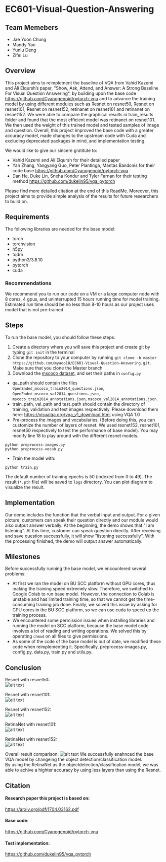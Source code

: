 # EC601-Visual-Question-Answering
## Team Memebers
* Jae Yoon Chung
* Mandy Yao
* Yunlu Deng
* Zifei Lu

## Overview
This project aims to reimplement the baseline of VQA from Vahid Kazemi and Ali Elqursh’s paper, "Show, Ask, Attend, and Answer: A Strong Baseline For Visual Question Answering", by building upon the base code https://github.com/Cyanogenoid/pytorch-vqa and to advance the training model by using different modules such as Resnet on resnet50, Resnet on resnet101, Resnet on resnet152, retinanet on resnet101 and retinanet on resnet152. We were able to compare the graphical results in train_results folder and found that the most efficient model was retinanet on resnet101. We then used the weight of this trained model and tested samples of image and question. Overall, this project improved the base code with a greater accuracy model, made changes to the upstream code with Cuda and excluding deprecated packages in mind, and implementation testing. 

We would like to give our sincere gratitute to:
* Vahid Kazemi and Ali Elqursh for their detailed paper
* Yan Zhang, Yangyang Guo, Peter Plantinga, Mantas Bandonis for their code base https://github.com/Cyanogenoid/pytorch-vqa
* Dan He, Duke Lin, Sneha Kondur and Tyler Farnan for their testing method https://github.com/dukelin95/vqa_pytorch

Please find more detailed citation at the end of this ReadMe. Moreover, this project aims to provide simple analysis of the results for future researchers to build on. 

## Requirements
The following libraries are needed for the base model:
* torch
* torchvision
* h5py
* tqdm
* python3/3.8.10
* pytorch
* cuda

### Recommendations
We recommend you to run our code on a VM or a large computer node with 8 cores, 4 gpus, and uninterrupted 15 hours running time for model training. Estimated run time should be no less than 8-10 hours as our project uses model that is not pre-trained. 

## Steps

To run the base model, you should follow these steps:

1) Create a directory where you will save this project and create git by typing `git init` in the terminal
2) Clone the repository to your computer by running `git clone -b master https://github.com/myaoo18/EC601-Visual-Question-Answering.git`. Make sure that you clone the Master branch
3) Download the [mscoco dataset](https://visualqa.org/vqa_v1_download.html), and set their paths in `config.py`
* qa_path should contain the files `OpenEnded_mscoco_train2014_questions.json`, `OpenEnded_mscoco_val2014_questions.json`, `mscoco_train2014_annotations.json`, `mscoco_val2014_annotations.json`.
* train_path, val_path and test_path should contain the directory of training, validation and test images respectively. Please download them here: https://visualqa.org/vqa_v1_download.html using VQA 1.0
* Pre-process the images and vocabularies. (Before doing this, you can customize the number of layers of resnet. We used resnet152, resnet101, resnet50 respectively to test the performance of base model). You may modify line 18 to play around with the different resnet models. 

```shell
python preprocess-images.py
python preprocess-vocab.py
```

* Train the model with:

```shell
python train.py
```

The default number of training epochs is 50 (indexed from 0 to 49). The result (`*.pth` file) will be saved to `logs` directory. You can plot diagram to visualize the result.


## Implementation

Our demo includes the function that the verbal input and output. For a given picture, customers can speak their question directly and our module would also output answer verbally.
At the beginning, the demo shows that "I am listening". At this time, customer can speak question directly. After receiving and save question successfully, it will show "listening successfully". With the processing finished, the demo will output answer automatically.

## Milestones

Before successfully running the base model, we encountered several problems:

* At first we ran the model on BU SCC platform without GPU cores, thus making the training speed extremely slow. Therefore, we switched to Google Colab to run base model. However, the connection to Colab is unstable and has limited training time, so that we cannot get the time-consuming training job done. Finally, we solved this issue by asking for GPU cores in the BU SCC platform, so we can use cuda to speed up the training process.
* We encountered some permission issues when installing libraries and running the model on SCC platform, because the base model code involves a lot of reading and writing operations. We solved this by operating `chmod` on all files to give permissions.
* As some of the code of the base model is out of date, we modified these code when reimplementing it. Specifically, preprocess-images.py, config.py, data.py, train.py and utils.py.

## Conclusion
Resnet with resnet50:  
![alt text](https://github.com/myaoo18/EC601-Visual-Question-Answering/blob/master/train_results/ResNet_resnet50_50epoch.png?raw=true)  

Resnet with resnet101:  
![alt text](https://github.com/myaoo18/EC601-Visual-Question-Answering/blob/master/train_results/ResNet_resnet101_50epoch.png?raw=true)  

Resnet with resnet152:  
![alt text](https://github.com/myaoo18/EC601-Visual-Question-Answering/blob/master/train_results/ResNet_resnet152_50epoch.png?raw=true)  

RetinaNet with resnet101:  
![alt text](https://github.com/myaoo18/EC601-Visual-Question-Answering/blob/master/train_results//RetinaNet_resnet101_50epochs.png?raw=true)  

RetinaNet with resnet152:  
![alt text](https://github.com/myaoo18/EC601-Visual-Question-Answering/blob/master/train_results//RetinaNet_resnet152_50epochs.png?raw=true) 

Overall result comparison:
![alt text](https://github.com/myaoo18/EC601-Visual-Question-Answering/blob/master/train_results//final_result.png?raw=true) 
We successfully enahnced the base VQA model by changeing the object detection/classification model.<br />
By using the RetinaNet as the objectdetection/classification model, we was able to achive a highter accuracy by using less layers than using the Resnet.

## Citation
#### Research paper this project is based on: 
https://arxiv.org/pdf/1704.03162.pdf
  
#### Base code:
https://github.com/Cyanogenoid/pytorch-vqa

#### Test implementation:
https://github.com/dukelin95/vqa_pytorch
